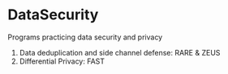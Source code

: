 ﻿# DataSecurity

Programs practicing data security and privacy
1. Data deduplication and side channel defense: RARE & ZEUS
2. Differential Privacy: FAST
